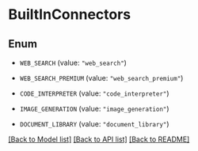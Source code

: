 # BuiltInConnectors

## Enum


* `WEB_SEARCH` (value: `"web_search"`)

* `WEB_SEARCH_PREMIUM` (value: `"web_search_premium"`)

* `CODE_INTERPRETER` (value: `"code_interpreter"`)

* `IMAGE_GENERATION` (value: `"image_generation"`)

* `DOCUMENT_LIBRARY` (value: `"document_library"`)


[[Back to Model list]](../README.md#documentation-for-models) [[Back to API list]](../README.md#documentation-for-api-endpoints) [[Back to README]](../README.md)


